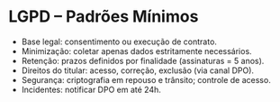 # LGPD – Padrões Mínimos

- Base legal: consentimento ou execução de contrato.
- Minimização: coletar apenas dados estritamente necessários.
- Retenção: prazos definidos por finalidade (assinaturas = 5 anos).
- Direitos do titular: acesso, correção, exclusão (via canal DPO).
- Segurança: criptografia em repouso e trânsito; controle de acesso.
- Incidentes: notificar DPO em até 24h.
